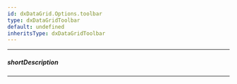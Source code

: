```yaml
---
id: dxDataGrid.Options.toolbar
type: dxDataGridToolbar
default: undefined
inheritsType: dxDataGridToolbar
---
```

---
##### shortDescription
<!-- Description goes here -->

---
<!-- Description goes here -->